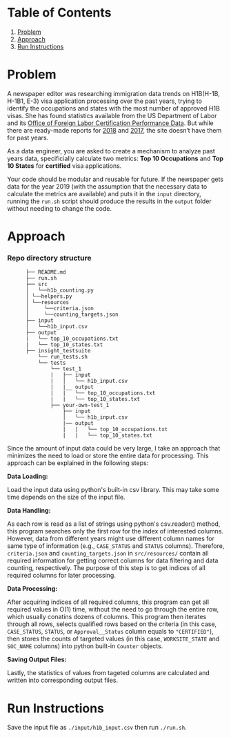 # Table of Contents
1. [Problem](README.md#problem)
2. [Approach](README.md#approach)
3. [Run Instructions](README.md#run-instructions)

# Problem

A newspaper editor was researching immigration data trends on H1B(H-1B, H-1B1, E-3) visa application processing over the past years, trying to identify the occupations and states with the most number of approved H1B visas. She has found statistics available from the US Department of Labor and its [Office of Foreign Labor Certification Performance Data](https://www.foreignlaborcert.doleta.gov/performancedata.cfm#dis). But while there are ready-made reports for [2018](https://www.foreignlaborcert.doleta.gov/pdf/PerformanceData/2018/H-1B_Selected_Statistics_FY2018_Q4.pdf) and [2017](https://www.foreignlaborcert.doleta.gov/pdf/PerformanceData/2017/H-1B_Selected_Statistics_FY2017.pdf), the site doesn’t have them for past years. 

As a data engineer, you are asked to create a mechanism to analyze past years data, specificially calculate two metrics: **Top 10 Occupations** and **Top 10 States** for **certified** visa applications.

Your code should be modular and reusable for future. If the newspaper gets data for the year 2019 (with the assumption that the necessary data to calculate the metrics are available) and puts it in the `input` directory, running the `run.sh` script should produce the results in the `output` folder without needing to change the code.

# Approach
### Repo directory structure
```
      ├── README.md 
      ├── run.sh
      ├── src
      │   └──h1b_counting.py
      │	└──helpers.py
      │	└──resources
      │		└──criteria.json
      │		└──counting_targets.json
      ├── input
      │   └──h1b_input.csv
      ├── output
      |   └── top_10_occupations.txt
      |   └── top_10_states.txt
      ├── insight_testsuite
          └── run_tests.sh
          └── tests
              └── test_1
              |   ├── input
              |   │   └── h1b_input.csv
              |   |__ output
              |   |   └── top_10_occupations.txt
              |   |   └── top_10_states.txt
              ├── your-own-test_1
                  ├── input
                  │   └── h1b_input.csv
                  |── output
                  |   |   └── top_10_occupations.txt
                  |   |   └── top_10_states.txt
```
Since the amount of input data could be very large, I take an approach that minimizes the need to load or store the entire data for processing. This approach can be explained in the following steps:

**Data Loading:** 

Load the input data using python's built-in csv library. This may take some time depends on the size of the input file.

**Data Handling:** 

As each row is read as a list of strings using python's csv.reader() method, this program searches only the first row for the index of interested columns. However, data from different years might use different column names for same type of information (e.g., `CASE_STATUS` and `STATUS` columns). Therefore, `criteria.json` and `counting_targets.json` in `src/resources/` contain all required information for getting correct columns for data filtering and data counting, respectively. The purpose of this step is to get indices of all required columns for later processing.

**Data Processing:**

After acquiring indices of all required columns, this program can get all required values in O(1) time, without the need to go through the entire row, which usually conatins dozens of columns. This program then iterates through all rows, selects qualified rows based on the criteria (in this case, `CASE_STATUS`, `STATUS`, or `Approval__Status` column equals to `"CERTIFIED"`), then stores the counts of targeted values (in this case, `WORKSITE_STATE` and `SOC_NAME` columns) into python built-in `Counter` objects. 

**Saving Output Files:**

Lastly, the statistics of values from tageted columns are calculated and written into corresponding output files. 

# Run Instructions
Save the input file as `./input/h1b_input.csv` then run `./run.sh`.

